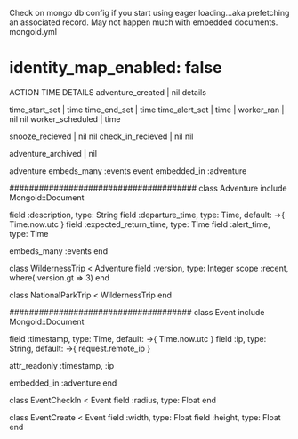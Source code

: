 Check on mongo db config if you start using eager loading...aka prefetching
an associated record. May not happen much with embedded documents.
mongoid.yml
  # identity_map_enabled: false

ACTION                  TIME  DETAILS
adventure_created     | nil   details

time_start_set        | time
time_end_set          | time
time_alert_set        | time
                      |
worker_ran            | nil    nil
worker_scheduled      | time

snooze_recieved       | nil    nil
check_in_recieved     | nil    nil

adventure_archived    | nil


adventure
    embeds_many :events
    event
        embedded_in :adventure

######################################
class Adventure
  include Mongoid::Document
  
  field :description, type: String
  field :departure_time, type: Time, default: ->{ Time.now.utc }
  field :expected_return_time, type: Time
  field :alert_time, type: Time

  embeds_many :events
end

class WildernessTrip < Adventure
  field :version, type: Integer
  scope :recent, where(:version.gt => 3)
end

class NationalParkTrip < WildernessTrip
end

#####################################
class Event
  include Mongoid::Document
  
  field :timestamp, type: Time, default: ->{ Time.now.utc }
  field :ip, type: String, default: ->{ request.remote_ip }

  attr_readonly :timestamp, :ip
  
  embedded_in :adventure
end

class EventCheckIn < Event
  field :radius, type: Float
end

class EventCreate < Event
  field :width, type: Float
  field :height, type: Float
end